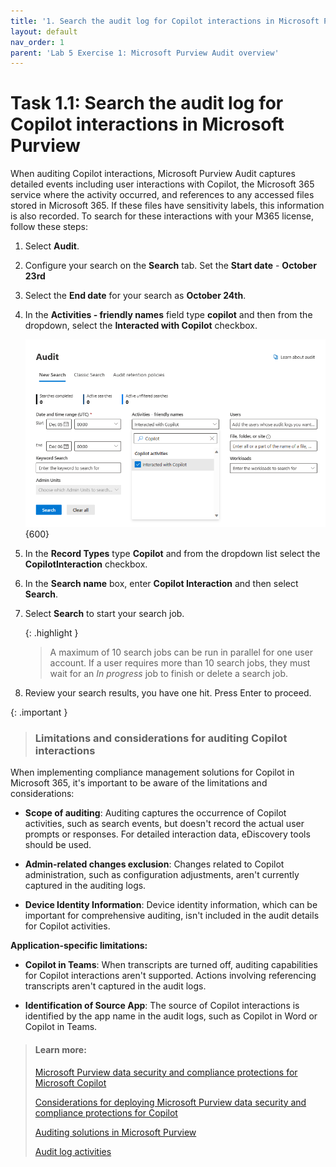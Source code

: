 ```yaml
---
title: '1. Search the audit log for Copilot interactions in Microsoft Purview'
layout: default
nav_order: 1
parent: 'Lab 5 Exercise 1: Microsoft Purview Audit overview'
---
```


# Task 1.1: Search the audit log for Copilot interactions in Microsoft Purview

When auditing Copilot interactions, Microsoft Purview Audit captures detailed events including user interactions with Copilot, the Microsoft 365 service where the activity occurred, and references to any accessed files stored in Microsoft 365. If these files have sensitivity labels, this information is also recorded. To search for these interactions with your M365 license, follow these steps:

1. Select **Audit**.

1. Configure your search on the **Search** tab. Set the **Start date** - **October 23rd**

1. Select the **End date** for your search as **October 24th**.

1. In the **Activities - friendly names** field type **copilot** and then from the dropdown, select the **Interacted with Copilot** checkbox.

    ![l5a1.png](../media/lab5/a1.png){600}

1. In the **Record Types** type **Copilot** and from the dropdown list select the **CopilotInteraction** checkbox.

1. In the **Search name** box, enter **Copilot Interaction** and then select **Search**.


1. Select **Search** to start your search job.

    {: .highlight }
	> A maximum of 10 search jobs can be run in parallel for one user account. If a user requires more than 10 search jobs, they must wait for an *In progress* job to finish or delete a search job.  

1. Review your search results, you have one hit. Press Enter to proceed.

{: .important }
> ### Limitations and considerations for auditing Copilot interactions
>
When implementing compliance management solutions for Copilot in Microsoft 365, it's important to be aware of the limitations and considerations:
>
- **Scope of auditing**: Auditing captures the occurrence of Copilot activities, such as search events, but doesn't record the actual user prompts or responses. For detailed interaction data, eDiscovery tools should be used.
>
- **Admin-related changes exclusion**: Changes related to Copilot administration, such as configuration adjustments, aren't currently captured in the auditing logs.
>
- **Device Identity Information**: Device identity information, which can be important for comprehensive auditing, isn't included in the audit details for Copilot activities.
>
**Application-specific limitations:**
>
- **Copilot in Teams**: When transcripts are turned off, auditing capabilities for Copilot interactions aren't supported. Actions involving referencing transcripts aren't captured in the audit logs.
>
- **Identification of Source App**: The source of Copilot interactions is identified by the app name in the audit logs, such as Copilot in Word or Copilot in Teams.
>
> #### Learn more:
>
> [Microsoft Purview data security and compliance protections for Microsoft Copilot](https://learn.microsoft.com/purview/ai-microsoft-purview "Microsoft Purview data security and compliance protections for Microsoft Copilot")
>
> [Considerations for deploying Microsoft Purview data security and compliance protections for Copilot](https://learn.microsoft.com/purview/ai-microsoft-purview-considerations "Considerations for deploying Microsoft Purview data security and compliance protections for Copilot")
>
> [Auditing solutions in Microsoft Purview](https://learn.microsoft.com/purview/audit-solutions-overview "Auditing solutions in Microsoft Purview")
>
> [Audit log activities](https://learn.microsoft.com/purview/audit-solutions-overview "Audit log activities")